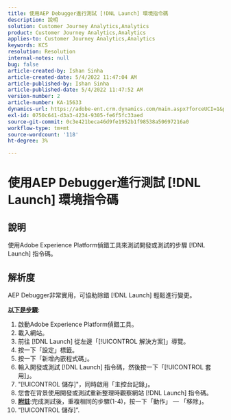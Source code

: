 ```yaml
---
title: 使用AEP Debugger進行測試 [!DNL Launch] 環境指令碼
description: 說明
solution: Customer Journey Analytics,Analytics
product: Customer Journey Analytics,Analytics
applies-to: Customer Journey Analytics,Analytics
keywords: KCS
resolution: Resolution
internal-notes: null
bug: false
article-created-by: Ishan Sinha
article-created-date: 5/4/2022 11:47:04 AM
article-published-by: Ishan Sinha
article-published-date: 5/4/2022 11:47:52 AM
version-number: 2
article-number: KA-15633
dynamics-url: https://adobe-ent.crm.dynamics.com/main.aspx?forceUCI=1&pagetype=entityrecord&etn=knowledgearticle&id=753eede9-9fcb-ec11-a7b5-6045bd00db25
exl-id: 0750c641-d3a3-4234-9305-fe6f5fc33aed
source-git-commit: 0c3e421beca46d9fe1952b1f98538a50697216a0
workflow-type: tm+mt
source-wordcount: '118'
ht-degree: 3%

---
```


# 使用AEP Debugger進行測試 [!DNL Launch] 環境指令碼

## 說明


使用Adobe Experience Platform偵錯工具來測試開發或測試的步驟 [!DNL Launch] 指令碼。


## 解析度


AEP Debugger非常實用，可協助除錯 [!DNL Launch] 輕鬆進行變更。

<b><u>以下是步驟</u></b>:

1. 啟動Adobe Experience Platform偵錯工具。
2. 載入網站。
3. 前往 [!DNL Launch] 從左邊「[!UICONTROL 解決方案]」導覽。
4. 按一下「設定」標籤。
5. 按一下「新增內嵌程式碼」。
6. 輸入開發或測試 [!DNL Launch] 指令碼，然後按一下「[!UICONTROL 套用]」。
7. &quot;[!UICONTROL 儲存]&quot;，同時啟用「主控台記錄」。
8. 您會在背景使用開發或測試重新整理時觀察網站 [!DNL Launch] 指令碼。
9. <b><u>附註</u></b>:完成測試後，重複相同的步驟(1-4)，按一下「動作」 — 「移除」。
10. “[!UICONTROL 儲存]”.
